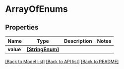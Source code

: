 # ArrayOfEnums

## Properties
Name | Type | Description | Notes
------------ | ------------- | ------------- | -------------
**value** | [**[StringEnum]**](StringEnum.md) |  | 

[[Back to Model list]](../README.md#documentation-for-models) [[Back to API list]](../README.md#documentation-for-api-endpoints) [[Back to README]](../README.md)


